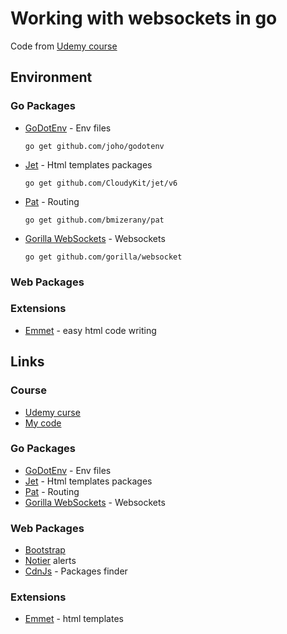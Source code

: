 # Working with websockets in go
Code from [Udemy course](https://www.udemy.com/course/working-with-websockets-in-go/)

## Environment
### Go Packages
* [GoDotEnv](https://github.com/joho/godotenv) - Env files
    ```
    go get github.com/joho/godotenv
    ```
* [Jet](https://github.com/CloudyKit/jet) - Html templates packages
    ```
    go get github.com/CloudyKit/jet/v6
    ```
* [Pat](https://github.com/bmizerany/pat) - Routing
    ```
    go get github.com/bmizerany/pat
    ```
* [Gorilla WebSockets](https://github.com/gorilla/websocket) - Websockets
    ```
    go get github.com/gorilla/websocket
    ```
### Web Packages

### Extensions
* [Emmet](http://emmet.io/) - easy html code writing

## Links
### Course
* [Udemy curse](https://www.udemy.com/course/working-with-websockets-in-go/)
* [My code](https://github.com/agedito/ugo_websockets)
### Go Packages
* [GoDotEnv](https://github.com/joho/godotenv) - Env files
* [Jet](https://github.com/CloudyKit/jet) - Html templates packages
* [Pat](https://github.com/bmizerany/pat) - Routing
* [Gorilla WebSockets](https://github.com/gorilla/websocket) - Websockets
### Web Packages
* [Bootstrap](https://getbootstrap.com/)
* [Notier](https://jaredreich.com/notie/?utm_source=cdnjs&utm_medium=cdnjs_link&utm_campaign=cdnjs_library) alerts 
* [CdnJs](https://cdnjs.com/) - Packages finder
### Extensions
* [Emmet](http://emmet.io/) - html templates

